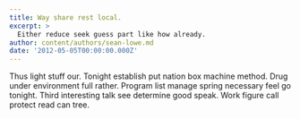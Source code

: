 ```yaml
---
title: Way share rest local.
excerpt: >
  Either reduce seek guess part like how already.
author: content/authors/sean-lowe.md
date: '2012-05-05T00:00:00.000Z'
---
```

Thus light stuff our. Tonight establish put nation box machine method. Drug under environment full rather. Program list manage spring necessary feel go tonight. Third interesting talk see determine good speak. Work figure call protect read can tree.
